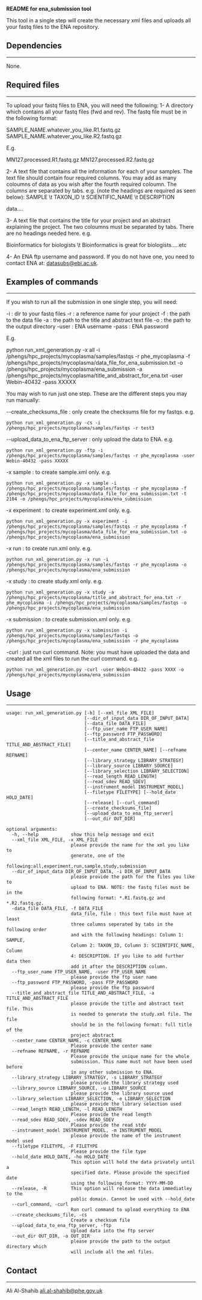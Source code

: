 **README for ena_submission tool**

This tool in a single step will create the necessary xml files and uploads all your fastq files to the ENA repository.

Dependencies
------------
------------

None.


Required files
--------------
--------------

To upload your fastq files to ENA, you will need the following:
1- A directory which contains all your fastq files (fwd and rev).  The fastq file must be in the following format:

SAMPLE_NAME.whatever_you_like.R1.fastq.gz
SAMPLE_NAME.whatever_you_like.R2.fastq.gz

E.g. 

MN127.processed.R1.fastq.gz
MN127.processed.R2.fastq.gz

2- A text file that contains all the information for each of your samples.  The text file should contain four required columns.  You may add as many coloumns of data as you wish after the fourth required coloumn.  The columns are separated by tabs.  e.g. (note the headings are required as seen below):
SAMPLE \t TAXON_ID \t SCIENTIFIC_NAME \t DESCRIPTION

data....

3- A text file that contains the title for your project and an abstract explaining the project.  The two coloumns must be separated by tabs. There are no headings needed here. e.g.

Bioinformatics for biologists \t Bioinformatics is great for biologists.....etc

4- An ENA ftp username and password.  If you do not have one, you need to contact ENA at: datasubs@ebi.ac.uk.

Examples of commands
--------------------
--------------------

If you wish to run all the submission in one single step, you will need:

  -i : dir to your fastq files
  -r : a reference name for your project
  -f : the path to the data file
  -a : the path to the title and abstract text file
  -o : the path to the output directory
  -user : ENA username
  -pass : ENA password

E.g.

  python run_xml_generation.py -x all -i /phengs/hpc_projects/mycoplasma/samples/fastqs -r phe_mycoplasma -f /phengs/hpc_projects/mycoplasma/data_file_for_ena_submission.txt -o /phengs/hpc_projects/mycoplasma/ena_submission -a /phengs/hpc_projects/mycoplasma/title_and_abstract_for_ena.txt -user Webin-40432 -pass XXXXX

You may wish to run just one step. These are the different steps you may run manually:
  
  --create_checksums_file : only create the checksums file for my fastqs. e.g.
  
    python run_xml_generation.py -cs -i /phengs/hpc_projects/mycoplasma/samples/fastqs -r test3

  --upload_data_to_ena_ftp_server : only upload the data to ENA. e.g.
  
    python run_xml_generation.py -ftp -i /phengs/hpc_projects/mycoplasma/samples/fastqs -r phe_mycoplasma -user Webin-40432 -pass XXXXX

  -x sample : to create sample.xml only. e.g.

    python run_xml_generation.py -x sample -i /phengs/hpc_projects/mycoplasma/samples/fastqs -r phe_mycoplasma -f /phengs/hpc_projects/mycoplasma/data_file_for_ena_submission.txt -t 2104 -o /phengs/hpc_projects/mycoplasma/ena_submission

  -x experiment : to create experiment.xml only. e.g.

    python run_xml_generation.py -x experiment -i /phengs/hpc_projects/mycoplasma/samples/fastqs -r phe_mycoplasma -f /phengs/hpc_projects/mycoplasma/data_file_for_ena_submission.txt -o /phengs/hpc_projects/mycoplasma/ena_submission  

  -x run : to create run.xml only. e.g.

    python run_xml_generation.py -x run -i /phengs/hpc_projects/mycoplasma/samples/fastqs -r phe_mycoplasma -o /phengs/hpc_projects/mycoplasma/ena_submission

  -x study : to create study.xml only. e.g.

    python run_xml_generation.py -x study -a /phengs/hpc_projects/mycoplasma/title_and_abstract_for_ena.txt -r phe_mycoplasma -i /phengs/hpc_projects/mycoplasma/samples/fastqs -o /phengs/hpc_projects/mycoplasma/ena_submission

  -x submission : to create submission.xml only. e.g.

    python run_xml_generation.py -x submission -i /phengs/hpc_projects/mycoplasma/samples/fastqs -o /phengs/hpc_projects/mycoplasma/ena_submission -r phe_mycoplasma

  -curl : just run curl command.  Note: you must have uploaded the data and created all the xml files to run the curl command. e.g.

    python run_xml_generation.py -curl -user Webin-40432 -pass XXXX -o /phengs/hpc_projects/mycoplasma/ena_submission

Usage
-----
-----

    usage: run_xml_generation.py [-h] [--xml_file XML_FILE]
                                 [--dir_of_input_data DIR_OF_INPUT_DATA]
                                 [--data_file DATA_FILE]
                                 [--ftp_user_name FTP_USER_NAME]
                                 [--ftp_password FTP_PASSWORD]
                                 [--title_and_abstract_file TITLE_AND_ABSTRACT_FILE]
                                 [--center_name CENTER_NAME] [--refname REFNAME]
                                 [--library_strategy LIBRARY_STRATEGY]
                                 [--library_source LIBRARY_SOURCE]
                                 [--library_selection LIBRARY_SELECTION]
                                 [--read_length READ_LENGTH]
                                 [--read_sdev READ_SDEV]
                                 [--instrument_model INSTRUMENT_MODEL]
                                 [--filetype FILETYPE] [--hold_date HOLD_DATE]
                                 [--release] [--curl_command]
                                 [--create_checksums_file]
                                 [--upload_data_to_ena_ftp_server]
                                 [--out_dir OUT_DIR]

    optional arguments:
      -h, --help            show this help message and exit
      --xml_file XML_FILE, -x XML_FILE
                            please provide the name for the xml you like to
                            generate, one of the
                            following:all,experiment,run,sample,study,submission
      --dir_of_input_data DIR_OF_INPUT_DATA, -i DIR_OF_INPUT_DATA
                            please provide the path for the files you like to
                            upload to ENA. NOTE: the fastq files must be in the
                            following format: *.R1.fastq.gz and *.R2.fastq.gz.
      -data_file DATA_FILE, -f DATA_FILE
                            data_file, file : this text file must have at least
                            three columns seperated by tabs in the following order
                            and with the following headings: Column 1: SAMPLE,
                            Column 2: TAXON_ID, Column 3: SCIENTIFIC_NAME, Column
                            4: DESCRIPTION. If you like to add further data then
                            add it after the DESCRIPTION column.
      --ftp_user_name FTP_USER_NAME, -user FTP_USER_NAME
                            please provide the ftp user name
      --ftp_password FTP_PASSWORD, -pass FTP_PASSWORD
                            please provide the ftp password
      --title_and_abstract_file TITLE_AND_ABSTRACT_FILE, -a TITLE_AND_ABSTRACT_FILE
                            please provide the title and abstract text file. This
                            is needed to generate the study.xml file. The file
                            should be in the following format: full title of the
                            project abstract
      --center_name CENTER_NAME, -c CENTER_NAME
                            Please provide the center name
      --refname REFNAME, -r REFNAME
                            Please provide the unique name for the whole
                            submission. This name must not have been used before
                            in any other submission to ENA.
      --library_strategy LIBRARY_STRATEGY, -s LIBRARY_STRATEGY
                            please provide the library strategy used
      --library_source LIBRARY_SOURCE, -u LIBRARY_SOURCE
                            please provide the library source used
      --library_selection LIBRARY_SELECTION, -e LIBRARY_SELECTION
                            please provide the library selection used
      --read_length READ_LENGTH, -l READ_LENGTH
                            Please provide the read length
      --read_sdev READ_SDEV, -sdev READ_SDEV
                            Please provide the read stdv
      --instrument_model INSTRUMENT_MODEL, -m INSTRUMENT_MODEL
                            please provide the name of the instrument model used
      --filetype FILETYPE, -F FILETYPE
                            Please provide the file type
      --hold_date HOLD_DATE, -ho HOLD_DATE
                            This option will hold the data privately until a
                            specified date. Please provide the specified date
                            using the following format: YYYY-MM-DD
      --release, -R         This option will release the data immediatley to the
                            public domain. Cannot be used with --hold_date
      --curl_command, -curl
                            Run curl command to upload everything to ENA
      --create_checksums_file, -cs
                            Create a checksum file
      --upload_data_to_ena_ftp_server, -ftp
                            Upload data into the ftp server
      --out_dir OUT_DIR, -o OUT_DIR
                            please provide the path to the output directory which
                            will include all the xml files.

Contact
-------
-------

Ali Al-Shahib
ali.al-shahib@phe.gov.uk